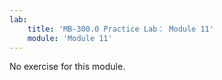 ```yaml
---
lab:
    title: 'MB-300.0 Practice Lab： Module 11'
    module: 'Module 11'
---
```


No exercise for this module.
